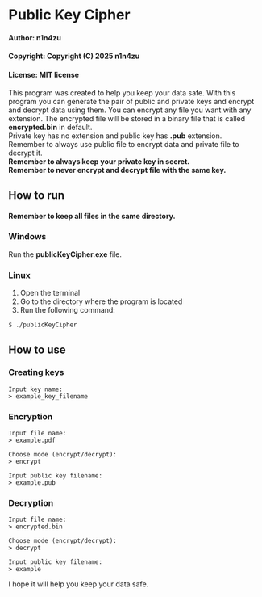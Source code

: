 # Public Key Cipher
#### Author: n1n4zu
#### Copyright: Copyright (C) 2025 n1n4zu
#### License: MIT license
This program was created to help you keep your data safe. With this program you can 
generate the pair of public and private keys and encrypt and decrypt data using them.
You can encrypt any file you want with any extension. The encrypted file will be stored
in a binary file that is called **encrypted.bin** in default.<br/>
Private key has no extension and public key has **.pub** extension.<br/>
Remember to always use public file to encrypt data and private file to decrypt it.<br/>
**Remember to always keep your private key in secret.**<br/>
**Remember to never encrypt and decrypt file with the same key.**
## How to run
#### Remember to keep all files in the same directory.
### Windows
Run the **publicKeyCipher.exe** file.
### Linux
1. Open the terminal
2. Go to the directory where the program is located
3. Run the following command:
```commandline
$ ./publicKeyCipher
```
## How to use
### Creating keys
```commandline
Input key name:
> example_key_filename
```
### Encryption
```commandline
Input file name:
> example.pdf

Choose mode (encrypt/decrypt):
> encrypt

Input public key filename:
> example.pub
```
### Decryption
```commandline
Input file name:
> encrypted.bin

Choose mode (encrypt/decrypt):
> decrypt

Input public key filename:
> example
```
I hope it will help you keep your data safe.
